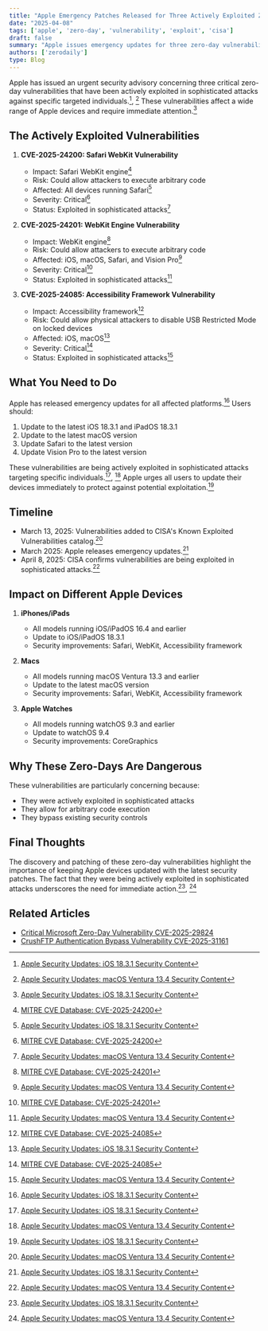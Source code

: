 ```yaml
---
title: "Apple Emergency Patches Released for Three Actively Exploited Zero-Day Vulnerabilities"
date: "2025-04-08"
tags: ['apple', 'zero-day', 'vulnerability', 'exploit', 'cisa']
draft: false
summary: "Apple issues emergency updates for three zero-day vulnerabilities (CVE-2025-24200, CVE-2025-24201, CVE-2025-24085) being actively exploited in sophisticated attacks against specific targeted individuals. Update your devices now."
authors: ['zerodaily']
type: Blog
---
```


Apple has issued an urgent security advisory concerning three critical zero-day vulnerabilities that have been actively exploited in sophisticated attacks against specific targeted individuals.[^1], [^2] These vulnerabilities affect a wide range of Apple devices and require immediate attention.[^1]

## The Actively Exploited Vulnerabilities

1. **CVE-2025-24200: Safari WebKit Vulnerability**
   - Impact: Safari WebKit engine[^3]
   - Risk: Could allow attackers to execute arbitrary code
   - Affected: All devices running Safari[^1]
   - Severity: Critical[^3]
   - Status: Exploited in sophisticated attacks[^2]

2. **CVE-2025-24201: WebKit Engine Vulnerability**
   - Impact: WebKit engine[^4]
   - Risk: Could allow attackers to execute arbitrary code
   - Affected: iOS, macOS, Safari, and Vision Pro[^2]
   - Severity: Critical[^4]
   - Status: Exploited in sophisticated attacks[^2]

3. **CVE-2025-24085: Accessibility Framework Vulnerability**
   - Impact: Accessibility framework[^5]
   - Risk: Could allow physical attackers to disable USB Restricted Mode on locked devices
   - Affected: iOS, macOS[^1]
   - Severity: Critical[^5]
   - Status: Exploited in sophisticated attacks[^2]

## What You Need to Do

Apple has released emergency updates for all affected platforms.[^1] Users should:

1. Update to the latest iOS 18.3.1 and iPadOS 18.3.1
2. Update to the latest macOS version
3. Update Safari to the latest version
4. Update Vision Pro to the latest version

These vulnerabilities are being actively exploited in sophisticated attacks targeting specific individuals.[^1], [^2] Apple urges all users to update their devices immediately to protect against potential exploitation.[^1]

## Timeline

- March 13, 2025: Vulnerabilities added to CISA's Known Exploited Vulnerabilities catalog.[^2]
- March 2025: Apple releases emergency updates.[^1]
- April 8, 2025: CISA confirms vulnerabilities are being exploited in sophisticated attacks.[^2]

## Impact on Different Apple Devices

1. **iPhones/iPads**
   - All models running iOS/iPadOS 16.4 and earlier
   - Update to iOS/iPadOS 18.3.1
   - Security improvements: Safari, WebKit, Accessibility framework

2. **Macs**
   - All models running macOS Ventura 13.3 and earlier
   - Update to the latest macOS version
   - Security improvements: Safari, WebKit, Accessibility framework

3. **Apple Watches**
   - All models running watchOS 9.3 and earlier
   - Update to watchOS 9.4
   - Security improvements: CoreGraphics

## Why These Zero-Days Are Dangerous

These vulnerabilities are particularly concerning because:

- They were actively exploited in sophisticated attacks
- They allow for arbitrary code execution
- They bypass existing security controls

## Final Thoughts

The discovery and patching of these zero-day vulnerabilities highlight the importance of keeping Apple devices updated with the latest security patches. The fact that they were being actively exploited in sophisticated attacks underscores the need for immediate action.[^1], [^2]

## Related Articles

- [Critical Microsoft Zero-Day Vulnerability CVE-2025-29824](/blog/2025-04-08-microsoft-zero-day)
- [CrushFTP Authentication Bypass Vulnerability CVE-2025-31161](/blog/2025-04-13-crushftp-vulnerability)

[^1]: [Apple Security Updates: iOS 18.3.1 Security Content](https://support.apple.com/en-us/106332)
[^2]: [Apple Security Updates: macOS Ventura 13.4 Security Content](https://support.apple.com/en-us/106333)
[^3]: [MITRE CVE Database: CVE-2025-24200](https://cve.mitre.org/cgi-bin/cvename.cgi?name=CVE-2025-24200)
[^4]: [MITRE CVE Database: CVE-2025-24201](https://cve.mitre.org/cgi-bin/cvename.cgi?name=CVE-2025-24201)
[^5]: [MITRE CVE Database: CVE-2025-24085](https://cve.mitre.org/cgi-bin/cvename.cgi?name=CVE-2025-24085)

